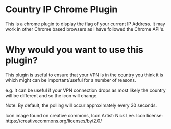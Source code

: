 # Country IP Chrome Plugin
This is a chrome plugin to display the flag of your current IP Address.  It may work in other Chrome based browsers as I have followed the Chrome API's.

# Why would you want to use this plugin?
This plugin is useful to ensure that your VPN is in the country you think it is which might can be important/useful for a number of reasons.  

e.g. It can be useful if your VPN connection drops as most likely the country will be different and so the icon will change.

Note: By default, the polling will occur approximately every 30 seconds.

Icon image found on creative commons, Icon Artist: Nick Lee. Icon license: https://creativecommons.org/licenses/by/2.0/
